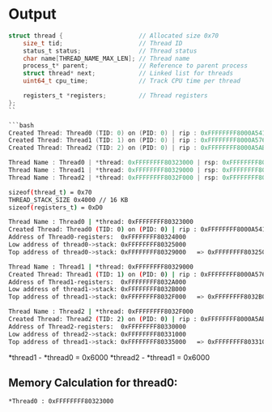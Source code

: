 # Output

```c
struct thread {                     // Allocated size 0x70
    size_t tid;                     // Thread ID
    status_t status;                // Thread status
    char name[THREAD_NAME_MAX_LEN]; // Thread name
    process_t* parent;              // Reference to parent process
    struct thread* next;            // Linked list for threads
    uint64_t cpu_time;              // Track CPU time per thread

    registers_t *registers;         // Thread registers
};
``

```bash
Created Thread: Thread0 (TID: 0) on (PID: 0) | rip : 0xFFFFFFFF8000A541 | rsp : 0xFFFFFFFF80329000| next: 0x0
Created Thread: Thread1 (TID: 1) on (PID: 0) | rip : 0xFFFFFFFF8000A576 | rsp : 0xFFFFFFFF8032F000| next: 0x0
Created Thread: Thread2 (TID: 2) on (PID: 0) | rip : 0xFFFFFFFF8000A5AB | rsp : 0xFFFFFFFF80335000| next: 0x0

Thread Name : Thread0 | *thread: 0xFFFFFFFF80323000 | rsp: 0xFFFFFFFF80329000 | thread_next: 0xFFFFFFFF80329000
Thread Name : Thread1 | *thread: 0xFFFFFFFF80329000 | rsp: 0xFFFFFFFF8032F000 | thread_next: 0xFFFFFFFF8032F000
Thread Name : Thread2 | *thread: 0xFFFFFFFF8032F000 | rsp: 0xFFFFFFFF80335000 | thread_next: 0x0
```

```bash
sizeof(thread_t) = 0x70
THREAD_STACK_SIZE 0x4000 // 16 KB
sizeof(registers_t) = 0xD0
```

```bash
Thread Name : Thread0 | *thread: 0xFFFFFFFF80323000
Created Thread: Thread0 (TID: 0) on (PID: 0) | rip : 0xFFFFFFFF8000A541 | rsp : 0xFFFFFFFF80329000| next: 0xFFFFFFFF80329000
Address of Thread0-registers:  0xFFFFFFFF80324000
Low address of thread0->stack: 0xFFFFFFFF80325000
Top address of thread0->stack: 0xFFFFFFFF80329000   => 0xFFFFFFFF80325000 + 0x4000

Thread Name : Thread1 | *thread: 0xFFFFFFFF80329000
Created Thread: Thread1 (TID: 1) on (PID: 0) | rip : 0xFFFFFFFF8000A576 | rsp : 0xFFFFFFFF8032F000| next: 0xFFFFFFFF8032F000
Address of Thread1-registers:  0xFFFFFFFF8032A000
Low address of thread1->stack: 0xFFFFFFFF8032B000
Top address of thread1->stack: 0xFFFFFFFF8032F000   => 0xFFFFFFFF8032B000 + 0x4000

Thread Name : Thread2 | *thread: 0xFFFFFFFF8032F000
Created Thread: Thread2 (TID: 2) on (PID: 0) | rip : 0xFFFFFFFF8000A5AB | rsp : 0xFFFFFFFF80335000| next: 0x0
Address of Thread2-registers:  0xFFFFFFFF80330000
Low address of thread2->stack: 0xFFFFFFFF80331000
Top address of thread1->stack: 0xFFFFFFFF80335000   => 0xFFFFFFFF80331000 + 0x4000

```

*thread1 - *thread0 = 0x6000
*thread2 - *thread1 = 0x6000

## Memory Calculation for thread0:

```bash
*Thread0 : 0xFFFFFFFF80323000

```